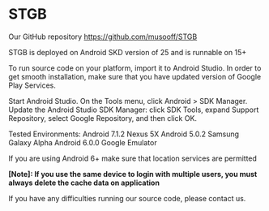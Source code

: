 # STGB 
Our GitHub repository
https://github.com/musooff/STGB

STGB is deployed on Android SKD version of 25 and is runnable on 15+

To run source code on your platform, import it to Android Studio.
In order to get smooth installation, make sure that you have updated
version of Google Play Services.

Start Android Studio.
On the Tools menu, click Android > SDK Manager.
Update the Android Studio SDK Manager: click SDK Tools, expand Support Repository, 
select Google Repository, and then click OK.

Tested Environments:
Android 7.1.2 Nexus 5X
Android 5.0.2 Samsung Galaxy Alpha
Android 6.0.0 Google Emulator

If you are using Android 6+ make sure that location services are permitted

**[Note]: If you use the same device to login with multiple users, you must always delete the cache data on application**

If you have any difficulties running our source code, please contact us.
